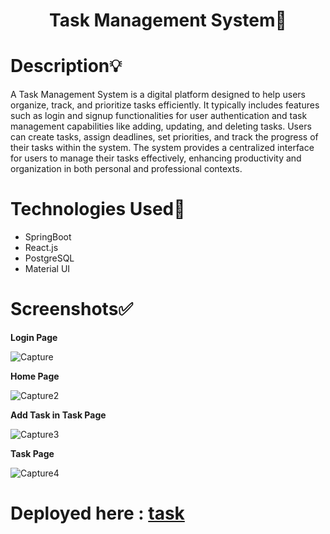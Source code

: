 <h1 align="center">Task Management System📝</h1>

# Description💡
A Task Management System is a digital platform designed to help users organize, track, and prioritize tasks efficiently. It typically includes features such as login and signup functionalities for user authentication and task management capabilities like adding, updating, and deleting tasks. Users can create tasks, assign deadlines, set priorities, and track the progress of their tasks within the system. The system provides a centralized interface for users to manage their tasks effectively, enhancing productivity and organization in both personal and professional contexts.

# Technologies Used🔧
- SpringBoot
- React.js
- PostgreSQL
- Material UI

# Screenshots✅

**Login Page**

![Capture](https://github.com/Abidsyed25/task_management/assets/116893970/21106861-44da-428d-82f1-a4d98ab321c9)


**Home Page**

![Capture2](https://github.com/Abidsyed25/task_management/assets/116893970/77d50966-54a7-4297-8856-c1cb36158706)


**Add Task in Task Page**

![Capture3](https://github.com/Abidsyed25/task_management/assets/116893970/296fe3b0-3e06-4855-ba43-5763ffe06d53)


**Task Page**

![Capture4](https://github.com/Abidsyed25/task_management/assets/116893970/924cee7e-9301-4040-988d-60182261c8bc)




# Deployed here : [task](https://taskmanagement-abid.netlify.app)
